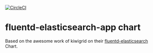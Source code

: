 [![CircleCI](https://circleci.com/gh/giantswarm/fluentd-elasticsearch-app.svg?style=shield)](https://circleci.com/gh/giantswarm/fluentd-elasticsearch-app)

# fluentd-elasticsearch-app chart

Based on the awesome work of kiwigrid on their [fluentd-elasticsearch](https://github.com/kiwigrid/helm-charts/tree/master/charts/fluentd-elasticsearch) Chart.
